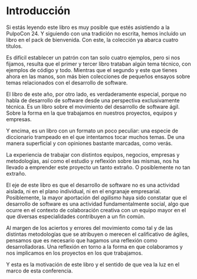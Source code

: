 # Introducción

Si estás leyendo este libro es muy posible que estés asistiendo a la PulpoCon 24. Y siguiendo con una tradición no escrita, hemos incluído un libro en el pack de bienvenida. Con este, la colección ya abarca cuatro títulos.

Es difícil establecer un patrón con tan solo cuatro ejemplos, pero si nos fijamos, resulta que el primer y tercer libro trataban algún tema técnico, con ejemplos de código y todo. Mientras que el segundo y este que tienes ahora en las manos, son más bien colecciones de pequeños ensayos sobre temas relacionados con el desarrollo de software.

El libro de este año, por otro lado, es verdaderamente especial, porque no habla de desarrollo de software desde una perspectiva exclusivamente técnica. Es un libro sobre el movimiento del desarrollo de software ágil. Sobre la forma en la que trabajamos en nuestros proyectos, equipos y empresas.

Y encima, es un libro con un formato un poco peculiar: una especie de diccionario trampeado en el que intentamos tocar muchos temas. De una manera superficial y con opiniones bastante marcadas, como verás.

La experiencia de trabajar con distintos equipos, negocios, empresas y metodologías, así como el estudio y reflexión sobre las mismas, nos ha llevado a emprender este proyecto un tanto extraño. O posiblemente no tan extraño.

El eje de este libro es que el desarrollo de software no es una actividad aislada, ni en el plano individual, ni en el engranaje empresarial. Posiblemente, la mayor aportación del _agilismo_ haya sido constatar que el desarrollo de software es una actividad fundamentalmente social, algo que ocurre en el contexto de colaboración creativa con un equipo mayor en el que diversas especialidades contribuyen a un fin común.

Al margen de los aciertos y errores del movimiento como tal y de las distintas metodologías que se atribuyen o merecen el calificativo de ágiles, pensamos que es necesario que hagamos una reflexión como desarrolladoras. Una reflexión en torno a la forma en que colaboramos y nos implicamos en los proyectos en los que trabajamos.

Y esta es la motivación de este libro y el sentido de que vea la luz en el marco de esta conferencia.
